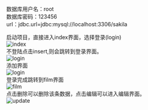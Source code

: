 数据库用户名：root  
数据库密码：123456  
url：jdbc.url=jdbc:mysql://localhost:3306/sakila  


启动项目，直接进入index界面，选择登录(login)  
![index](https://raw.githubusercontent.com/gituserzs03/Film/master/pic/index.png)  
不登陆点击insert,则会跳转到登录界面。  
![login](https://github.com/gituserzs03/Film/master/pic/login.png)  
添加界面  
![login](https://raw.githubusercontent.com/gituserzs03/Film/master/pic/insert.png)  
登录完成跳转到film界面  
![film](https://raw.githubusercontent.com/gituserzs03/Film/master/pic/film.png)  
点击删除可以删除该条数据，点击编辑可以进入编辑界面。  
![update](https://raw.githubusercontent.com/gituserzs03/Film/master/pic/update.png)
